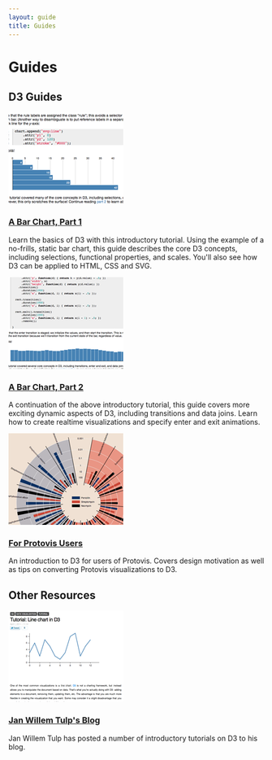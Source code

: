 ```yaml
---
layout: guide
title: Guides
---
```


# Guides

## D3 Guides
<div class="preview">
  <a class="thumb" href="../guides/bar-1.html"><img src="../guides/bar-1.png"/></a>
  <div class="info">
    <h3><a href="../guides/bar-1.html">A Bar Chart, Part 1</a></h3>
    <p>Learn the basics of D3 with this introductory tutorial. Using the
    example of a no-frills, static bar chart, this guide describes the core D3
    concepts, including selections, functional properties, and scales. You'll
    also see how D3 can be applied to HTML, CSS and SVG.</p>
  </div>
</div>
<div class="preview">
  <a class="thumb" href="../guides/bar-2.html"><img src="../guides/bar-2.png"/></a>
  <div class="info">
    <h3><a href="../guides/bar-2.html">A Bar Chart, Part 2</a></h3>
    <p>A continuation of the above introductory tutorial, this guide covers more
      exciting dynamic aspects of D3, including transitions and data joins. Learn
      how to create realtime visualizations and specify enter and exit
      animations.</p>
  </div>
</div>
<div class="preview">
  <a class="thumb" href="../guides/protovis.html"><img src="../guides/protovis.png"/></a>
  <div class="info">
    <h3><a href="../guides/protovis.html">For Protovis Users</a></h3>
    <p>An introduction to D3 for users of Protovis. Covers design motivation as
      well as tips on converting Protovis visualizations to D3.</p>
  </div>
</div>

## Other Resources

<div class="preview">
  <a class="thumb" href="http://www.janwillemtulp.com/category/d3/"><img src="janwillemtulp.png"/></a>
  <div class="info">
    <h3><a href="http://www.janwillemtulp.com/category/d3/">Jan Willem Tulp's Blog</a></h3>
    <p>Jan Willem Tulp has posted a number of introductory tutorials on D3 to his blog.</p>
  </div>
</div>